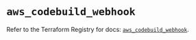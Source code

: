 # `aws_codebuild_webhook`

Refer to the Terraform Registry for docs: [`aws_codebuild_webhook`](https://registry.terraform.io/providers/hashicorp/aws/5.41.0/docs/resources/codebuild_webhook).
